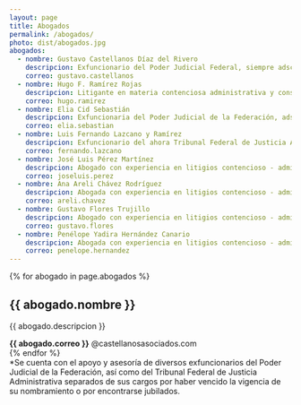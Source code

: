 ```yaml
---
layout: page
title: Abogados
permalink: /abogados/
photo: dist/abogados.jpg
abogados:
  - nombre: Gustavo Castellanos Díaz del Rivero
    descripcion: Exfuncionario del Poder Judicial Federal, siempre adscrito a juzgados de distrito en materia administrativa, con experiencia de treinta años en litigios contencioso - administrativos y constitucionales.
    correo: gustavo.castellanos
  - nombre: Hugo F. Ramírez Rojas
    descripcion: Litigante en materia contenciosa administrativa y constitucional con experiencia de veinte años.
    correo: hugo.ramirez
  - nombre: Elia Cid Sebastián
    descripcion: Exfuncionaria del Poder Judicial de la Federación, adscrita a juzgados de distrito y Tribunales Colegiados de Circuito, todos en materia administrativa y constitucional, con experiencia en litigios de estas materias por doce años.
    correo: elia.sebastian
  - nombre: Luis Fernando Lazcano y Ramírez
    descripcion: Exfuncionario del ahora Tribunal Federal de Justicia Administrativa, experiencia en litigios contencioso - administrativos y constitucionales por veintidos años.
    correo: fernando.lazcano
  - nombre: José Luis Pérez Martínez
    descripcion: Abogado con experiencia en litigios contencioso - administrativo y constitucionales por veinte años
    correo: joseluis.perez
  - nombre: Ana Areli Chávez Rodríguez
    descripcion: Abogada con experiencia en litigios contencioso - administrativo y constitucionales por diez años.
    correo: areli.chavez
  - nombre: Gustavo Flores Trujillo
    descripcion: Abogado con experiencia en litigios contencioso - administrativo y constitucionales por ocho años.
    correo: gustavo.flores
  - nombre: Penélope Yadira Hernández Canario
    descripcion: Abogada con experiencia en litigios contencioso - administrativo y constitucionales por cinco años.
    correo: penelope.hernandez
---
```

<span class="spanspacer"></span>
{% for abogado in page.abogados %}
<section class="thirdcard">
<h2>{{ abogado.nombre }}</h2>
<p>{{ abogado.descripcion }}</p>
<span><b>{{ abogado.correo }}</b> @castellanosasociados.com</span>
</section>
{% endfor %}

<section class="card">*Se cuenta con el apoyo y asesoría de diversos exfuncionarios del Poder Judicial de la Federación, así como del Tribunal Federal de Justicia Administrativa separados de sus cargos por haber vencido la vigencia de su nombramiento o por encontrarse jubilados.</section>
